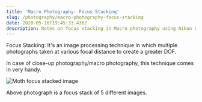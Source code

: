 ```yaml
---
title: 'Macro Photography: Focus Stacking'
slug: /photography/macro-photography-focus-stacking
date: 2020-05-16T19:45:33.436Z
description: Notes on focus stacking in Macro photography using Nikon DSLR.
---
```

Focus Stacking: It's an image processing technique in which multiple photographs taken at various focal distance to create a greater DOF.

In case of close-up photography/macro photography, this technique comes in very handy.

![Moth focus stacked image](/img/2020-04-16-final.jpg "Example focus stack")

Above photograph is a focus stack of 5 different images.
